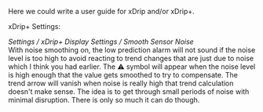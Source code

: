 Here we could write a user guide for xDrip and/or xDrip+.

xDrip+ Settings:

*Settings / xDrip+ Display Settings / Smooth Sensor Noise*  
With noise smoothing on, the low prediction alarm will not sound if the noise level is too high to avoid reacting to trend changes that are just due to noise which I think you had earlier. The :warning: symbol will appear when the noise level is high enough that the value gets smoothed to try to compensate. The trend arrow will vanish when noise is really high that trend calculation doesn't make sense. The idea is to get through small periods of noise with minimal disruption. There is only so much it can do though.
